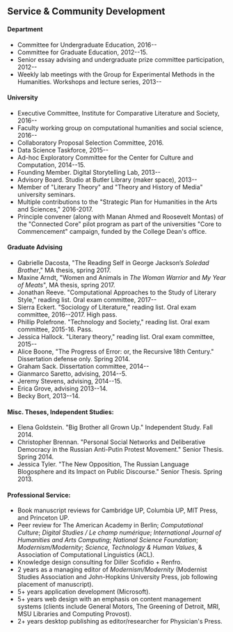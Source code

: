 ## Service & Community Development

#### Department

- Committee for Undergraduate Education, 2016--
- Committee for Graduate Education, 2012--15.
- Senior essay advising and undergraduate prize committee participation,
  2012--
- Weekly lab meetings with the Group for Experimental Methods in the
  Humanities. Workshops and lecture series, 2013--

#### University

- Executive Committee, Institute for Comparative Literature and Society,
  2016--
- Faculty working group on computational humanities and social science, 2016--
- Collaboratory Proposal Selection Committee, 2016.
- Data Science Taskforce, 2015--
- Ad-hoc Exploratory Committee for the Center for Culture and Computation,
  2014--15.
- Founding Member. Digital Storytelling Lab, 2013--
- Advisory Board. Studio at Butler Library (maker space), 2013--
- Member of "Literary Theory" and "Theory and History of Media" university
  seminars.
- Multiple contributions to the "Strategic Plan for Humanities in the Arts and
  Sciences," 2016-2017.
- Principle convener (along with Manan Ahmed and Roosevelt Montas) of the
  "Connected Core" pilot program as part of the universities "Core to
Commencement" campaign, funded by the College Dean's office.

#### Graduate Advising

- Gabrielle Dacosta, "The Reading Self in George Jackson’s *Soledad Brother*,"
  MA thesis, spring 2017.
- Maxine Arndt, "Women and Animals in *The Woman Warrior* and *My Year of
  Meats*", MA thesis, spring 2017.
- Jonathan Reeve. "Computational Approaches to the Study of Literary Style,"
  reading list. Oral exam committee, 2017--
- Sierra Eckert. "Sociology of Literature," reading list. Oral exam committee,
  2016--2017. High pass.
- Phillip Polefrone. "Technology and Society," reading list. Oral exam
  committee, 2015-16. Pass.
- Jessica Hallock. "Literary theory," reading list. Oral exam committee,
  2015--
- Alice Boone, "The Progress of Error: or, the Recursive 18th Century."
  Dissertation defense only. Spring 2014.
- Graham Sack. Dissertation committee, 2014--
- Gianmarco Saretto, advising, 2014--5.
- Jeremy Stevens, advising, 2014--15.
- Erica Grove, advising 2013--14.
- Becky Bort, 2013--14.

#### Misc. Theses, Independent Studies:

- Elena Goldstein. "Big Brother all Grown Up." Independent Study. Fall 2014.
- Christopher Brennan. "Personal Social Networks and Deliberative Democracy in
the Russian Anti-Putin Protest Movement." Senior Thesis. Spring 2014.
- Jessica Tyler. "The New Opposition, The Russian Language Blogosphere and its
Impact on Public Discourse." Senior Thesis. Spring 2013.

#### Professional Service:

- Book manuscript reviews for Cambridge UP, Columbia UP, MIT Press, and
  Princeton UP.
- Peer review for The American Academy in Berlin; *Computational Culture*;
  *Digital Studies / Le champ numérique*; *International Journal of Humanities
and Arts Computing*; *National Science Foundation*; *Modernism/Modernity*;
*Science, Technology & Human Values*, & Association of Computational
Linguistics (ACL).
- Knowledge design consulting for Diller Scofidio + Renfro.
- 2 years as a managing editor of *Modernism/Modernity* (Modernist Studies
  Association and John-Hopkins University Press, job following placement of
manuscript).
- 5+ years application development (Microsoft).
- 5+ years web design with an emphasis on content management systems (clients
  include General Motors, The Greening of Detroit, MRI, MSU Libraries and
Computing Provost).
- 2+ years desktop publishing as editor/researcher for Physician's Press.
